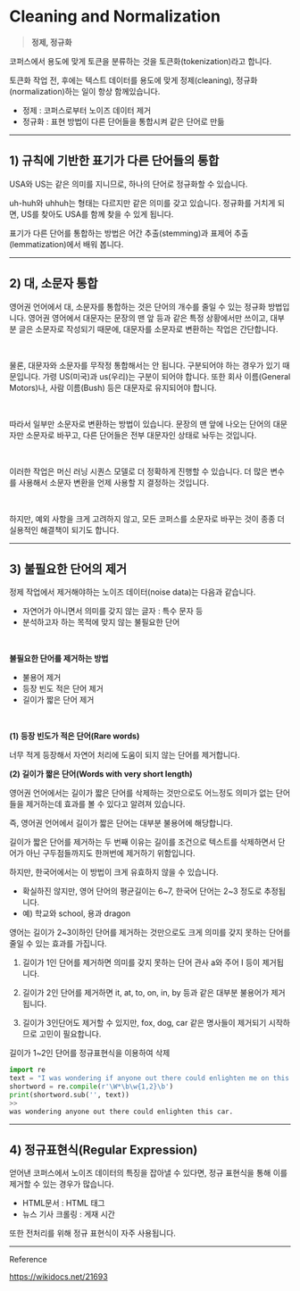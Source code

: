 # Cleaning and Normalization

> **정제, 정규화**

코퍼스에서 용도에 맞게 토큰을 분류하는 것을 토큰화(tokenization)라고 합니다.

토큰화 작업 전, 후에는 텍스트 데이터를 용도에 맞게 정제(cleaning), 정규화(normalization)하는 일이 항상 함께있습니다.

* 정제 : 코퍼스로부터 노이즈 데이터 제거
* 정규화 : 표현 방법이 다른 단어들을 통합시켜 같은 단어로 만듦



---

## 1) 규칙에 기반한 표기가 다른 단어들의 통합

USA와 US는 같은 의미를 지니므로, 하나의 단어로 정규화할 수 있습니다.

uh-huh와 uhhuh는 형태는 다르지만 같은 의미를 갖고 있습니다. 정규화를 거치게  되면, US를 찾아도 USA를 함께 찾을 수 있게 됩니다.

표기가 다른 단어를 통합하는 방법은 어간 추출(stemming)과 표제어 추출(lemmatization)에서 배워 봅니다.



---

## 2) 대, 소문자 통합

영어권 언어에서 대, 소문자를 통합하는 것은 단어의 개수를 줄일 수 있는 정규화 방법입니다. 영어권 영어에서 대문자는 문장의 맨 앞 등과 같은 특정 상황에서만 쓰이고, 대부분 글은 소문자로 작성되기 때문에, 대문자를 소문자로 변환하는 작업은 간단합니다.

<br>

물론, 대문자와 소문자를 무작정 통합해서는 안 됩니다. 구분되어야 하는 경우가 있기 때문입니다. 가령 US(미국)과 us(우리)는 구분이 되어야 합니다. 또한 회사 이름(General Motors)나, 사람 이름(Bush) 등은 대문자로 유지되어야 합니다.

<br>

따라서 일부만 소문자로 변환하는 방법이 있습니다. 문장의 맨 앞에 나오는 단어의 대문자만 소문자로 바꾸고, 다른 단어들은 전부 대문자인 상태로 놔두는 것입니다.

<br>

이러한 작업은 머신 러닝 시퀀스 모델로 더 정확하게 진행할 수 있습니다. 더 많은 변수를 사용해서 소문자 변환을 언제 사용할 지 결정하는 것입니다.

<br>

하지만, 예외 사항을 크게 고려하지 않고, 모든 코퍼스를 소문자로 바꾸는 것이 종종 더 실용적인 해결책이 되기도 합니다.



---

## 3) 불필요한 단어의 제거

정제 작업에서 제거해야하는 노이즈 데이터(noise data)는 다음과 같습니다.

* 자연어가 아니면서 의미를 갖지 않는 글자 : 특수 문자 등
* 분석하고자 하는 목적에 맞지 않는 불필요한 단어

<br>

**불필요한 단어를 제거하는 방법**

* 불용어 제거
* 등장 빈도 적은 단어 제거
* 길이가 짧은 단어 제거

<br>

**(1) 등장 빈도가 적은 단어(Rare words)**

너무 적게 등장해서 자연어 처리에 도움이 되지 않는 단어를 제거합니다.

**(2) 길이가 짧은 단어(Words with very short length)**

영어권 언어에서는 길이가 짧은 단어를 삭제하는 것만으로도 어느정도 의미가 없는 단어들을 제거하는데 효과를 볼 수 있다고 알려져 있습니다.

즉, 영어권 언어에서 길이가 짧은 단어는 대부분 불용어에 해당합니다.

길이가 짧은 단어를 제거하는 두 번째 이유는 길이를 조건으로 텍스트를 삭제하면서 단어가 아닌 구두점들까지도 한꺼번에 제거하기 위함입니다.



하지만, 한국어에서는 이 방법이 크게 유효하지 않을 수 있습니다.

* 확실하진 않지만, 영어 단어의 평균길이는 6~7, 한국어 단어는 2~3 정도로 추정됩니다.
* 예) 학교와 school, 용과 dragon



영어는 길이가 2~3이하인 단어를 제거하는 것만으로도 크게 의미를 갖지 못하는 단어를 줄일 수 있는 효과를 가집니다.

1) 길이가 1인 단어를 제거하면 의미를 갖지 못하는 단어 관사 a와 주어 I 등이 제거됩니다.

2) 길이가 2인 단어를 제거하면 it, at, to, on, in, by 등과 같은 대부분 불용어가 제거 됩니다.

3) 길이가 3인단어도 제거할 수 있지만, fox, dog, car 같은 명사들이 제거되기 시작하므로 고민이 필요합니다.



길이가 1~2인 단어를 정규표현식을 이용하여 삭제

```python
import re
text = "I was wondering if anyone out there could enlighten me on this car."
shortword = re.compile(r'\W*\b\w{1,2}\b')
print(shortword.sub('', text))
>>
was wondering anyone out there could enlighten this car.
```



---

## 4) 정규표현식(Regular Expression)

얻어낸 코퍼스에서 노이즈 데이터의 특징을 잡아낼 수 있다면, 정규 표현식을 통해 이를 제거할 수 있는 경우가 많습니다.

* HTML문서 : HTML 태그
* 뉴스 기사 크롤링 : 게재 시간

또한 전처리를 위해 정규 표현식이 자주 사용됩니다.





---

Reference

https://wikidocs.net/21693